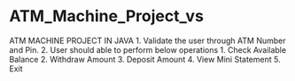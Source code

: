 # ATM_Machine_Project_vs
ATM MACHINE PROJECT IN JAVA   1. Validate the user through ATM Number and Pin.  2. User should able to perform below operations        1. Check Available Balance        2. Withdraw Amount         3. Deposit Amount        4. View Mini Statement        5. Exit

